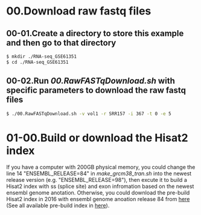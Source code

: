 # 00.Download raw fastq files
## 00-01.Create a directory to store this example and then go to that directory
```bash
$ mkdir ./RNA-seq_GSE61351
$ cd ./RNA-seq_GSE61351
```
## 00-02.Run *00.RawFASTqDownload.sh* with specific parameters to download the raw fastq files
```bash
$ ./00.RawFASTqDownload.sh -v vol1 -r SRR157 -i 367 -t 0 -e 5
```
# 01-00.Build or download the Hisat2 index
If you have a computer with 200GB physical memory, you could change the line 14 "ENSEMBL_RELEASE=84" in *make_grcm38_tran.sh* into the newest release version (e.g. "ENSEMBL_RELEASE=98"), then excute it to build a Hisat2 index with ss (splice site) and exon infromation based on the newest ensembl genome anotation. Otherwise, you could download the pre-build Hisat2 index in 2016 with ensembl genome anoation release 84 from [here](https://cloud.biohpc.swmed.edu/index.php/s/grch37_tran/download) (See all available pre-build index in [here](https://ccb.jhu.edu/software/hisat2/index.shtml)).
